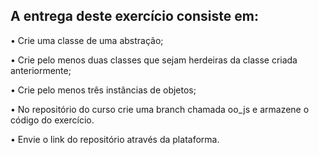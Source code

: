 ## A entrega deste exercício consiste em:

• Crie uma classe de uma abstração;

• Crie pelo menos duas classes que sejam herdeiras da classe criada anteriormente;

• Crie pelo menos três instâncias de objetos;

• No repositório do curso crie uma branch chamada oo_js e armazene o código do exercício.

• Envie o link do repositório através da plataforma.
